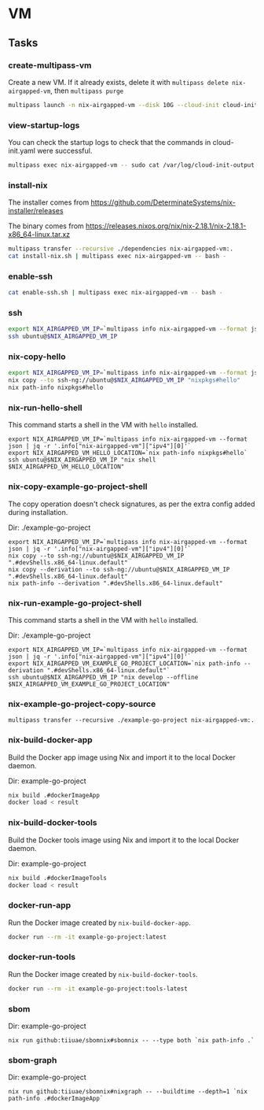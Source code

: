 # VM

## Tasks

### create-multipass-vm

Create a new VM. If it already exists, delete it with `multipass delete nix-airgapped-vm`, then `multipass purge`

```sh
multipass launch -n nix-airgapped-vm --disk 10G --cloud-init cloud-init.yaml --verbose
```

### view-startup-logs

You can check the startup logs to check that the commands in cloud-init.yaml were successful.

```sh
multipass exec nix-airgapped-vm -- sudo cat /var/log/cloud-init-output.log
```

### install-nix

The installer comes from https://github.com/DeterminateSystems/nix-installer/releases

The binary comes from https://releases.nixos.org/nix/nix-2.18.1/nix-2.18.1-x86_64-linux.tar.xz

```sh
multipass transfer --recursive ./dependencies nix-airgapped-vm:.
cat install-nix.sh | multipass exec nix-airgapped-vm -- bash -
```

### enable-ssh

```sh
cat enable-ssh.sh | multipass exec nix-airgapped-vm -- bash -
```

### ssh

```sh
export NIX_AIRGAPPED_VM_IP=`multipass info nix-airgapped-vm --format json | jq -r '.info["nix-airgapped-vm"]["ipv4"][0]'`
ssh ubuntu@$NIX_AIRGAPPED_VM_IP
```

### nix-copy-hello

```sh
export NIX_AIRGAPPED_VM_IP=`multipass info nix-airgapped-vm --format json | jq -r '.info["nix-airgapped-vm"]["ipv4"][0]'`
nix copy --to ssh-ng://ubuntu@$NIX_AIRGAPPED_VM_IP "nixpkgs#hello"
nix path-info nixpkgs#hello
```

### nix-run-hello-shell

This command starts a shell in the VM with `hello` installed.

```
export NIX_AIRGAPPED_VM_IP=`multipass info nix-airgapped-vm --format json | jq -r '.info["nix-airgapped-vm"]["ipv4"][0]'`
export NIX_AIRGAPPED_VM_HELLO_LOCATION=`nix path-info nixpkgs#hello`
ssh ubuntu@$NIX_AIRGAPPED_VM_IP "nix shell $NIX_AIRGAPPED_VM_HELLO_LOCATION"
```

### nix-copy-example-go-project-shell

The copy operation doesn't check signatures, as per the extra config added during installation.

Dir: ./example-go-project

```
export NIX_AIRGAPPED_VM_IP=`multipass info nix-airgapped-vm --format json | jq -r '.info["nix-airgapped-vm"]["ipv4"][0]'`
nix copy --to ssh-ng://ubuntu@$NIX_AIRGAPPED_VM_IP ".#devShells.x86_64-linux.default"
nix copy --derivation --to ssh-ng://ubuntu@$NIX_AIRGAPPED_VM_IP ".#devShells.x86_64-linux.default"
nix path-info --derivation ".#devShells.x86_64-linux.default"
```

### nix-run-example-go-project-shell

This command starts a shell in the VM with `hello` installed.

Dir: ./example-go-project

```
export NIX_AIRGAPPED_VM_IP=`multipass info nix-airgapped-vm --format json | jq -r '.info["nix-airgapped-vm"]["ipv4"][0]'`
export NIX_AIRGAPPED_VM_EXAMPLE_GO_PROJECT_LOCATION=`nix path-info --derivation ".#devShells.x86_64-linux.default"`
ssh ubuntu@$NIX_AIRGAPPED_VM_IP "nix develop --offline $NIX_AIRGAPPED_VM_EXAMPLE_GO_PROJECT_LOCATION"
```

### nix-example-go-project-copy-source

```
multipass transfer --recursive ./example-go-project nix-airgapped-vm:.
```

### nix-build-docker-app

Build the Docker app image using Nix and import it to the local Docker daemon.

Dir: example-go-project

```sh
nix build .#dockerImageApp
docker load < result
```

### nix-build-docker-tools

Build the Docker tools image using Nix and import it to the local Docker daemon.

Dir: example-go-project

```sh
nix build .#dockerImageTools
docker load < result
```

### docker-run-app

Run the Docker image created by `nix-build-docker-app`.

```sh
docker run --rm -it example-go-project:latest
```

### docker-run-tools

Run the Docker image created by `nix-build-docker-tools`.

```sh
docker run --rm -it example-go-project:tools-latest
```

### sbom

Dir: example-go-project

```
nix run github:tiiuae/sbomnix#sbomnix -- --type both `nix path-info .`
```

### sbom-graph

Dir: example-go-project

```
nix run github:tiiuae/sbomnix#nixgraph -- --buildtime --depth=1 `nix path-info .#dockerImageApp`
```
